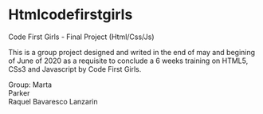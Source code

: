 # Htmlcodefirstgirls
Code First Girls - Final Project (Html/Css/Js)

This is a group project designed and writed in the end of may and begining of June of 2020 as a requisite to conclude a 6 weeks training on 
HTML5, CSs3 and Javascript by Code First Girls.

Group:
Marta <br>
Parker <br>
Raquel Bavaresco Lanzarin
